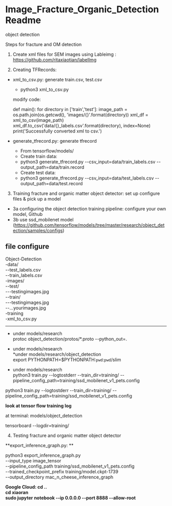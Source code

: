 # Image_Fracture_Organic_Detection Readme
object detection

Steps for fracture and OM detection

1. Create xml files for SEM images using Lableimg : https://github.com/ritaxiaotian/labelImg

2. Creating TFRecords:    
* xml_to_csv.py: generate train.csv, test.csv
  * python3 xml_to_csv.py
  
  modify code:
  
  def main():
    for directory in ['train','test']:
        image_path = os.path.join(os.getcwd(), 'images/{}'.format(directory))
        xml_df = xml_to_csv(image_path)
        xml_df.to_csv('data/{}_labels.csv'.format(directory), index=None)
        print('Successfully converted xml to csv.')

* generate_tfrecord.py: generate tfrecord   
  * From tensorflow/models/   
  * Create train data:    
  * python3 generate_tfrecord.py --csv_input=data/train_labels.csv --output_path=data/train.record    
  * Create test data:   
  * python3 generate_tfrecord.py --csv_input=data/test_labels.csv  --output_path=data/test.record   

3. Training fracture and organic matter object detector: set up configure files & pick up a model
* 3a configuring the object detection training pipeline: configure your own model, Github
* 3b use ssd_mobilenet model (https://github.com/tensorflow/models/tree/master/research/object_detection/samples/configs)


**file configure** 
-----------------------------------------------------------------------------------------------------------------------

Object-Detection    
-data/    
--test_labels.csv   
--train_labels.csv    
-images/    
--test/   
---testingimages.jpg    
--train/    
---testingimages.jpg    
--...yourimages.jpg   
-training   
-xml_to_csv.py    

--------------------------------------------------------------------------------------------------------------------------
* under models/research   
protoc object_detection/protos/*.proto --python_out=.
 
* under models/research   
*under models/research/object_detection  
export PYTHONPATH=$PYTHONPATH:`pwd`:`pwd`/slim    

* under models/research   
python3 train.py --logtostderr --train_dir=training/ --pipeline_config_path=training/ssd_mobilenet_v1_pets.config

python3 train.py --logtostderr --train_dir=training/ --pipeline_config_path=training/ssd_mobilenet_v1_pets.config

**look at tensor flow training log**

at terminal: models/object_detection

tensorboard --logdir=training/

4. Testing fracture and organic matter object detector

**export_inference_graph.py: **

python3 export_inference_graph.py \
    --input_type image_tensor \
    --pipeline_config_path training/ssd_mobilenet_v1_pets.config \
    --trained_checkpoint_prefix training/model.ckpt-1739 \
    --output_directory mac_n_cheese_inference_graph
    
**Google Cloud: cd ..   
cd xiaoran    
sudo jupyter notebook --ip 0.0.0.0 --port 8888 --allow-root**

